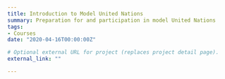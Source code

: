 ```yaml
---
title: Introduction to Model United Nations
summary: Preparation for and participation in model United Nations
tags:
- Courses
date: "2020-04-16T00:00:00Z"

# Optional external URL for project (replaces project detail page).
external_link: ""

---
```

